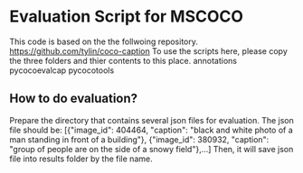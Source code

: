 # Evaluation Script for MSCOCO
This code is based on the the follwoing repository.
https://github.com/tylin/coco-caption
To use the scripts here, please copy the three folders and thier contents to this place.
annotations
pycocoevalcap
pycocotools


## How to do evaluation?
Prepare the directory that contains several json files for evaluation.
The json file should be: 
[{"image_id": 404464, "caption": "black and white photo of a man standing in front of a building"}, {"image_id": 380932, "caption": "group of people are on the side of a snowy field"},...]
Then, it will save json file into results folder by the file name. 
